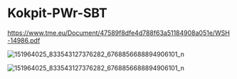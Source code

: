 # Kokpit-PWr-SBT

https://www.tme.eu/Document/47589f8dfe4d788f63a51184908a051e/WSH-14986.pdf



![151964025_833543127376282_6768856688894906101_n](https://user-images.githubusercontent.com/74863849/108846209-9bae1a00-75de-11eb-9ecf-af8672e177d3.jpg)



![151964025_833543127376282_6768856688894906101_n](https://user-images.githubusercontent.com/74863849/108846209-9bae1a00-75de-11eb-9ecf-af8672e177d3.jpg)





